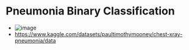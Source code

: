 # Pneumonia Binary Classification
+ ![image](https://github.com/user-attachments/assets/b88b1e70-6e91-4373-abff-5d0ea75c1b3d)
+ https://www.kaggle.com/datasets/paultimothymooney/chest-xray-pneumonia/data

